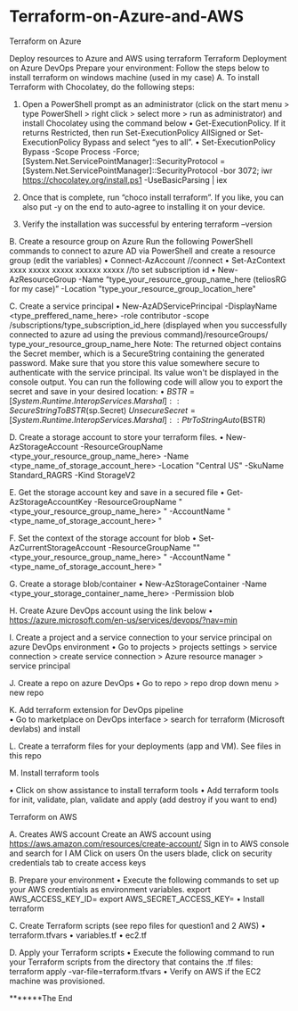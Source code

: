 # Terraform-on-Azure-and-AWS

Terraform on Azure

Deploy resources to Azure and AWS using terraform
Terraform Deployment on Azure DevOps
Prepare your environment: Follow the steps below to install terraform on windows machine (used in my case)
A.	To install Terraform with Chocolatey, do the following steps:
1.	Open a PowerShell prompt as an administrator (click on the start menu > type PowerShell > right click > select more > run as administrator) and install Chocolatey using the command below
•	Get-ExecutionPolicy. If it returns Restricted, then run Set-ExecutionPolicy AllSigned or Set-ExecutionPolicy Bypass and select “yes to all”.
•	Set-ExecutionPolicy Bypass -Scope Process -Force; [System.Net.ServicePointManager]::SecurityProtocol = [System.Net.ServicePointManager]::SecurityProtocol -bor 3072; iwr https://chocolatey.org/install.ps1 -UseBasicParsing | iex

2.	Once that is complete, run “choco install terraform”. If you like, you can also put -y on the end to auto-agree to installing it on your device.
3.	Verify the installation was successful by entering terraform –version

B.	Create a resource group on Azure
Run the following PowerShell commands to connect to azure AD via PowerShell and create a resource group (edit the variables)
•	Connect-AzAccount  //connect
•	Set-AzContext xxxx xxxxx xxxxx xxxxxx xxxxx   //to set subscription id
•	New-AzResourceGroup -Name “type_your_resource_group_name_here (teliosRG for my case)” -Location "type_your_resource_group_location_here"  

C.	Create a service principal 
•	New-AzADServicePrincipal -DisplayName <type_preffered_name_here> -role contributor -scope /subscriptions/type_subscription_id_here (displayed when you successfully connected to azure ad using the previous command)/resourceGroups/ type_your_resource_group_name_here
Note: The returned object contains the Secret member, which is a SecureString containing the generated password. Make sure that you store this value somewhere secure to authenticate with the service principal. Its value won't be displayed in the console output.
You can run the following code will allow you to export the secret and save in your desired location: 
•	$BSTR = [System.Runtime.InteropServices.Marshal]::SecureStringToBSTR($sp.Secret)
               $UnsecureSecret = [System.Runtime.InteropServices.Marshal]::PtrToStringAuto($BSTR)

D.	Create a storage account to store your terraform files.
•	New-AzStorageAccount -ResourceGroupName <type_your_resource_group_name_here> -Name <type_name_of_storage_account_here> -Location "Central US" -SkuName Standard_RAGRS -Kind StorageV2

E.	Get the storage account key and save in a secured file
•	Get-AzStorageAccountKey -ResourceGroupName "<type_your_resource_group_name_here> " -AccountName "<type_name_of_storage_account_here> " 

F.	Set the context of the storage account for blob
•	Set-AzCurrentStorageAccount -ResourceGroupName ""<type_your_resource_group_name_here> " -AccountName "<type_name_of_storage_account_here> "

G.	Create a storage blob/container
•	New-AzStorageContainer -Name <type_your_storage_container_name_here>  -Permission blob

H.	Create Azure DevOps account using the link below
•	https://azure.microsoft.com/en-us/services/devops/?nav=min

I.	Create a project and a service connection to your service principal on azure DevOps environment
•	Go to projects > projects settings > service connection > create service connection > Azure resource manager > service principal

J.	Create a repo on azure DevOps 
•	Go to repo > repo drop down menu > new repo

K.	Add terraform extension for DevOps pipeline  
•	Go to marketplace on DevOps interface > search for terraform (Microsoft devlabs) and install

L.	Create a terraform files for your deployments (app and VM). See files in this repo

M.	Install terraform tools

•	Click on show assistance to install terraform tools
•	Add terraform tools for init, validate, plan, validate and apply (add destroy if you want to end)


Terraform on AWS


A.	Creates AWS account
Create an AWS account using https://aws.amazon.com/resources/create-account/
Sign in to AWS console and search for I AM
Click on users
On the users blade, click on security credentials tab to create access keys 


B.	Prepare your environment
•	Execute the following commands to set up your AWS credentials as environment variables. 
export AWS_ACCESS_KEY_ID=<enter your access key>
export AWS_SECRET_ACCESS_KEY=<enter your secret key>
•	Install terraform
  
  

C.	Create Terraform scripts (see repo files for question1 and 2 AWS)
•	terraform.tfvars 
•	variables.tf 
•	ec2.tf 



D.	Apply your Terraform scripts
•	Execute the following command to run your Terraform scripts from the directory that contains the .tf files:
terraform apply -var-file=terraform.tfvars
•	Verify on AWS if the EC2 machine was provisioned.


*******The End


